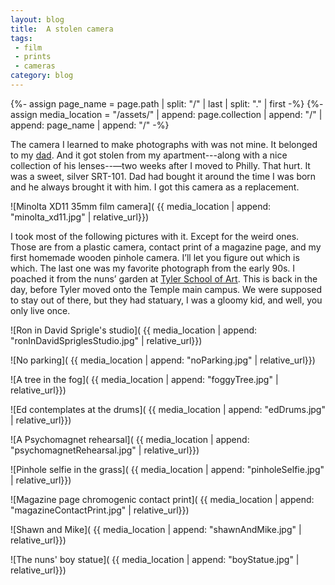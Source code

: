 ```yaml
---
layout: blog
title:  A stolen camera
tags: 
 - film 
 - prints
 - cameras
category: blog
---
```


{%- assign page_name = page.path | split: "/" | last | split: "." | first  -%}
{%- assign media_location = "/assets/" | append: page.collection | append: "/" | append: page_name | append: "/" -%}

The camera I learned to make photographs with was not mine. It belonged to my [dad](http://bowco.com/). And it got stolen from my apartment---along with a nice collection of his lenses--—two weeks after I moved to Philly. That hurt. It was a sweet, silver SRT-101. Dad had bought it around the time I was born and he always brought it with him. I got this camera as a replacement.

![Minolta XD11 35mm film camera]( {{ media_location | append: "minolta_xd11.jpg" | relative_url}})

I took most of the following pictures with it. Except for the weird ones. Those are from a plastic camera, contact print of a magazine page, and my first homemade wooden pinhole camera. I’ll let you figure out which is which. The last one was my favorite photograph from the early 90s. I poached it from the nuns’ garden at [Tyler School of Art](https://tyler.temple.edu/#/prospective). This is back in the day, before Tyler moved onto the Temple main campus. We were supposed to stay out of there, but they had statuary, I was a gloomy kid, and well, you only live once.

![Ron in David Sprigle's studio]( {{ media_location | append: "ronInDavidSpriglesStudio.jpg" | relative_url}})

![No parking]( {{ media_location | append: "noParking.jpg" | relative_url}})

![A tree in the fog]( {{ media_location | append: "foggyTree.jpg" | relative_url}})

![Ed contemplates at the drums]( {{ media_location | append: "edDrums.jpg" | relative_url}})

![A Psychomagnet rehearsal]( {{ media_location | append: "psychomagnetRehearsal.jpg" | relative_url}})

![Pinhole selfie in the grass]( {{ media_location | append: "pinholeSelfie.jpg" | relative_url}})

![Magazine page chromogenic contact print]( {{ media_location | append: "magazineContactPrint.jpg" | relative_url}})

![Shawn and Mike]( {{ media_location | append: "shawnAndMike.jpg" | relative_url}})

![The nuns' boy statue]( {{ media_location | append: "boyStatue.jpg" | relative_url}})
